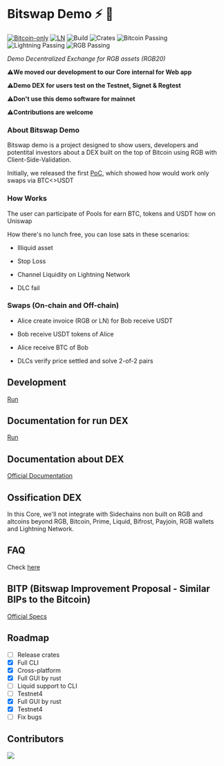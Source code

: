# Bitswap Demo ⚡ 💱

[![Bitcoin-only](https://img.shields.io/badge/bitcoin-only-FF9900?logo=bitcoin)](https://twentyone.world)
[![LN](https://img.shields.io/badge/lightning-792EE5?logo=lightning)](https://mempool.space/lightning)
![Build](https://img.shields.io/badge/build-passing-brightgreen)
![Crates](https://img.shields.io/badge/crates-passing-brightgreen)
![Bitcoin Passing](https://img.shields.io/badge/bitcoin-passing-orange)
![Lightning Passing](https://img.shields.io/badge/lightning-passing-orange)
![RGB Passing](https://img.shields.io/badge/rgb-passing-rgb) 


*Demo Decentralized Exchange for RGB assets (RGB20)*

⚠️**We moved our development to our Core internal for Web app**

⚠️**Demo DEX for users test on the Testnet, Signet & Regtest**

⚠️**Don't use this demo software for mainnet**

⚠️**Contributions are welcome**

### About Bitswap Demo

Bitswap demo is a project designed to show users, developers and potentital investors about a DEX built on the top of Bitcoin using RGB with Client-Side-Validation.

Initially, we released the first [PoC](https://bitswap-bifi.github.io/Bitswap-PoC/), which showed how would work only swaps via BTC<>USDT

### How Works

The user can participate of Pools for earn BTC, tokens and USDT how on Uniswap

How there's no lunch free, you can lose sats in these scenarios:

- Illiquid asset

- Stop Loss

- Channel Liquidity on Lightning Network

- DLC fail

### Swaps (On-chain and Off-chain)

- Alice create invoice (RGB or LN) for Bob receive USDT

- Bob receive USDT tokens of Alice

- Alice receive BTC of Bob

- DLCs verify price settled and solve 2-of-2 pairs
  
## Development

[Run](https://github.com/BitSwap-BiFi/Bitswap-demo/blob/main/doc/development.md)

## Documentation for run DEX

 [Run](https://github.com/BitSwap-BiFi/Bitswap-demo/blob/main/doc/run.md)
 
## Documentation about DEX

[Official Documentation](https://github.com/BitSwap-BiFi/bitswap-docs)

## Ossification DEX

In this Core, we'll not integrate with Sidechains non built on RGB and altcoins beyond RGB, Bitcoin, Prime, Liquid, Bifrost, Payjoin, RGB wallets and Lightning Network.

## FAQ

Check [here](https://github.com/BitSwap-BiFi/Bitswap-FAQ/)

## BITP (Bitswap Improvement Proposal - Similar BIPs to the Bitcoin)

[Official Specs](https://github.com/BitSwap-BiFi/BITP)

## Roadmap

- [ ] Release crates
- [x] Full CLI
- [x] Cross-platform 
- [x] Full GUI by rust
- [ ] Liquid support to CLI
- [ ] Testnet4
- [x] Full GUI by rust
- [x] Testnet4
- [ ] Fix bugs
  
## Contributors

<a align="center" href="https://github.com/BitSwap-BiFi/Bitswap-demo/graphs/contributors">
  <img src="https://contrib.rocks/image?repo=BitSwap-BiFi/Bitswap-demo" />
</a>
